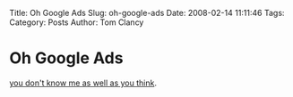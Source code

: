 Title: Oh Google Ads
Slug: oh-google-ads
Date: 2008-02-14 11:11:46
Tags: 
Category: Posts
Author: Tom Clancy

# Oh Google Ads

<a href="http://www.raredvdclassics.com/huggabunchdvd.html" target="_blank">you don't know me as well as you think</a>.
